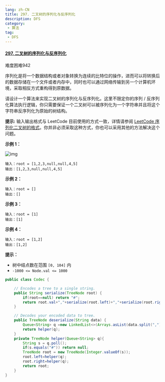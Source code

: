 ```yaml
---
lang: zh-CN
title: 297. 二叉树的序列化与反序列化
description: DFS
category: 
 - 算法
tag:
 - DFS
---
```


#### [297. 二叉树的序列化与反序列化](https://leetcode.cn/problems/serialize-and-deserialize-binary-tree/)

难度困难942

序列化是将一个数据结构或者对象转换为连续的比特位的操作，进而可以将转换后的数据存储在一个文件或者内存中，同时也可以通过网络传输到另一个计算机环境，采取相反方式重构得到原数据。

请设计一个算法来实现二叉树的序列化与反序列化。这里不限定你的序列 / 反序列化算法执行逻辑，你只需要保证一个二叉树可以被序列化为一个字符串并且将这个字符串反序列化为原始的树结构。

**提示:** 输入输出格式与 LeetCode 目前使用的方式一致，详情请参阅 [LeetCode 序列化二叉树的格式](https://leetcode.cn/faq/#binary-tree)。你并非必须采取这种方式，你也可以采用其他的方法解决这个问题。

 

**示例 1：**

![img](https://assets.leetcode.com/uploads/2020/09/15/serdeser.jpg)

```
输入：root = [1,2,3,null,null,4,5]
输出：[1,2,3,null,null,4,5]
```

**示例 2：**

```
输入：root = []
输出：[]
```

**示例 3：**

```
输入：root = [1]
输出：[1]
```

**示例 4：**

```
输入：root = [1,2]
输出：[1,2]
```

 

**提示：**

- 树中结点数在范围 `[0, 104]` 内
- `-1000 <= Node.val <= 1000`

```java
public class Codec {

    // Encodes a tree to a single string.
    public String serialize(TreeNode root) {
        if(root==null) return "#";
        return root.val+","+serialize(root.left)+","+serialize(root.right);
    }

    // Decodes your encoded data to tree.
    public TreeNode deserialize(String data) {
        Queue<String> q =new LinkedList<>(Arrays.asList(data.split(",")));
        return helper(q);
    }
    private TreeNode helper(Queue<String> q){
        String s = q.poll();
        if(s.equals("#")) return null;
        TreeNode root = new TreeNode(Integer.valueOf(s));
        root.left=helper(q);
        root.right=helper(q);
        return root;
    }
}
```

